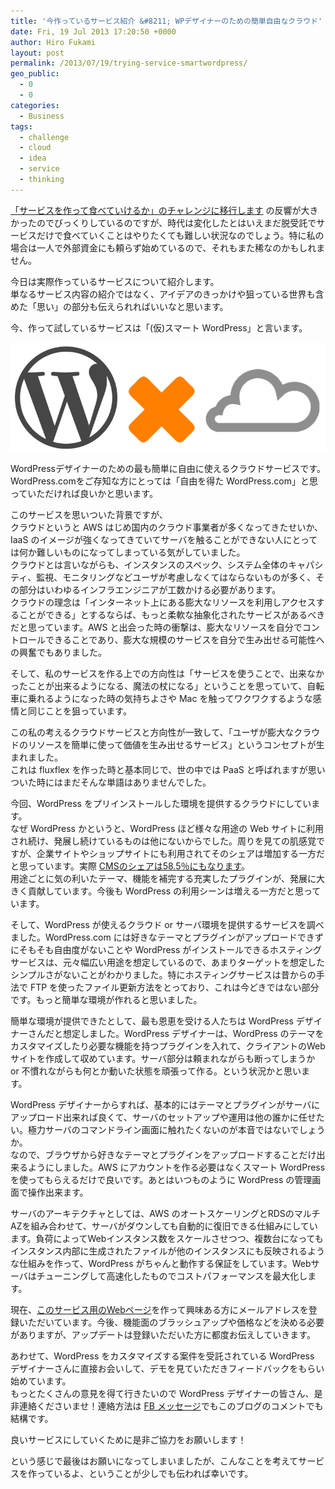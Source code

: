 ```yaml
---
title: '今作っているサービス紹介 &#8211; WPデザイナーのための簡単自由なクラウド'
date: Fri, 19 Jul 2013 17:20:50 +0000
author: Hiro Fukami
layout: post
permalink: /2013/07/19/trying-service-smartwordpress/
geo_public:
  - 0
  - 0
categories:
  - Business
tags:
  - challenge
  - cloud
  - idea
  - service
  - thinking
---
```

<a title="「サービスを作って食べていけるか」のチャレンジに移行します" href="http://hirofukami.com/2013/07/12/launch-service-my-challenge/" target="_blank">「サービスを作って食べていけるか」のチャレンジに移行します</a> の反響が大きかったのでびっくりしているのですが、時代は変化したとはいえまだ脱受託でサービスだけで食べていくことはやりたくても難しい状況なのでしょう。特に私の場合は一人で外部資金にも頼らず始めているので、それもまた稀なのかもしれません。

今日は実際作っているサービスについて紹介します。  
単なるサービス内容の紹介ではなく、アイデアのきっかけや狙っている世界も含めた「思い」の部分も伝えられればいいなと思います。

<p style="text-align:left;">
  今、作って試しているサービスは「(仮)スマート WordPress」と言います。
</p>

<p style="text-align:left;">
  <a href="http://www.shakesoul.net/smartwordpress" target="_blank"><img class="size-full wp-image-1084" alt="headerlogo" src="/images/2013/07/headerlogo.png?resize=787%2C272" data-recalc-dims="1" /></a>
</p>

<p style="text-align:left;">
  WordPressデザイナーのための最も簡単に自由に使えるクラウドサービスです。<br /> WordPress.comをご存知な方にとっては「自由を得た WordPress.com」と思っていただければ良いかと思います。
</p>

このサービスを思いついた背景ですが、  
クラウドというと AWS はじめ国内のクラウド事業者が多くなってきたせいか、IaaS のイメージが強くなってきていてサーバを触ることができない人にとっては何か難しいものになってしまっている気がしていました。  
クラウドとは言いながらも、インスタンスのスペック、システム全体のキャパシティ、監視、モニタリングなどユーザが考慮しなくてはならないものが多く、その部分はいわゆるインフラエンジニアが工数かける必要があります。  
クラウドの理念は「インターネット上にある膨大なリソースを利用しアクセスすることができる」とするならば、もっと柔軟な抽象化されたサービスがあるべきだと思っています。AWS と出会った時の衝撃は、膨大なリソースを自分でコントロールできることであり、膨大な規模のサービスを自分で生み出せる可能性への興奮でもありました。

そして、私のサービスを作る上での方向性は「サービスを使うことで、出来なかったことが出来るようになる、魔法の杖になる」ということを思っていて、自転車に乗れるようになった時の気持ちよさや Mac を触ってワクワクするような感情と同じことを狙っています。

この私の考えるクラウドサービスと方向性が一致して、「ユーザが膨大なクラウドのリソースを簡単に使って価値を生み出せるサービス」というコンセプトが生まれました。  
これは fluxflex を作った時と基本同じで、世の中では PaaS と呼ばれますが思いついた時にはまだそんな単語はありませんでした。

今回、WordPress をプリインストールした環境を提供するクラウドにしています。  
なぜ WordPress かというと、WordPress ほど様々な用途の Web サイトに利用され続け、発展し続けているものは他にないからでした。周りを見ての肌感覚ですが、企業サイトやショップサイトにも利用されてそのシェアは増加する一方だと思っています。実際 <a href="http://w3techs.com/technologies/overview/content_management/all" target="_blank">CMSのシェアは58.5％にもなります</a>。  
用途ごとに気の利いたテーマ、機能を補完する充実したプラグインが、発展に大きく貢献しています。今後も WordPress の利用シーンは増える一方だと思っています。

そして、WordPress が使えるクラウド or サーバ環境を提供するサービスを調べました。WordPress.com には好きなテーマとプラグインがアップロードできずにそもそも自由度がないことや WordPress がインストールできるホスティングサービスは、元々幅広い用途を想定しているので、あまりターゲットを想定したシンプルさがないことがわかりました。特にホスティングサービスは昔からの手法で FTP を使ったファイル更新方法をとっており、これは今どきではない部分です。もっと簡単な環境が作れると思いました。

簡単な環境が提供できたとして、最も恩恵を受ける人たちは WordPress デザイナーさんだと想定しました。WordPress デザイナーは、WordPress のテーマをカスタマイズしたり必要な機能を持つプラグインを入れて、クライアントのWebサイトを作成して収めています。サーバ部分は頼まれながらも断ってしまうか or 不慣れながらも何とか動いた状態を頑張って作る。という状況かと思います。

WordPress デザイナーからすれば、基本的にはテーマとプラグインがサーバにアップロード出来れば良くて、サーバのセットアップや運用は他の誰かに任せたい。極力サーバのコマンドライン画面に触れたくないのが本音ではないでしょうか。  
なので、ブラウザから好きなテーマとプラグインをアップロードすることだけ出来るようにしました。AWS にアカウントを作る必要はなくスマート WordPress を使ってもらえるだけで良いです。あとはいつものように WordPress の管理画面で操作出来ます。

サーバのアーキテクチャとしては、AWS のオートスケーリングとRDSのマルチAZを組み合わせて、サーバがダウンしても自動的に復旧できる仕組みにしています。負荷によってWebインスタンス数をスケールさせつつ、複数台になってもインスタンス内部に生成されたファイルが他のインスタンスにも反映されるような仕組みを作って、WordPress がちゃんと動作する保証をしています。Webサーバはチューニングして高速化したものでコストパフォーマンスを最大化します。

現在、<a href="http://www.shakesoul.net/smartwordpress" target="_blank">このサービス用のWebページ</a>を作って興味ある方にメールアドレスを登録いただいています。今後、機能面のブラッシュアップや価格などを決める必要がありますが、アップデートは登録いただいた方に都度お伝えしていきます。

あわせて、WordPress をカスタマイズする案件を受託されている WordPress デザイナーさんに直接お会いして、デモを見ていただきフィードバックをもらい始めています。  
もっとたくさんの意見を得て行きたいので WordPress デザイナーの皆さん、是非連絡くださいませ！連絡方法は <a href="http://facebook.com/fukami" target="_blank">FB メッセージ</a>でもこのブログのコメントでも結構です。

良いサービスにしていくために是非ご協力をお願いします！

という感じで最後はお願いになってしまいましたが、こんなことを考えてサービスを作っているよ、ということが少しでも伝われば幸いです。